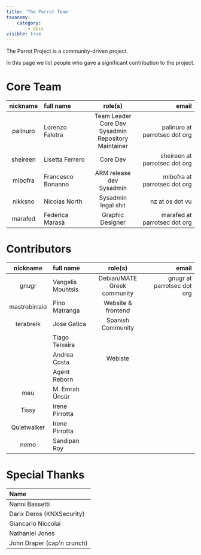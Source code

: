 ```yaml
---
title: 'The Parrot Team'
taxonomy:
    category:
        - docs
visible: true
---
```


The Parrot Project is a community-driven project.

In this page we list people who gave a significant contribution to the project.


# Core Team

|     nickname     |       full name       |     role(s)           |      email     |
|:----------------:|:----------------------|:---------------------:|---------------:|
| palinuro         | Lorenzo Faletra       | Team Leader<br>Core Dev<br>Sysadmin<br>Repository Maintainer| palinuro at parrotsec dot org|
| sheireen         | Lisetta Ferrero       | Core Dev        | sheireen at parrotsec dot org |
| mibofra          | Francesco Bonanno     | ARM release dev<br>Sysadmin| mibofra at parrotsec dot org |
| nikksno          | Nicolas North         | Sysadmin<br>legal shit | nz at os dot vu |
| marafed          | Federica Marasà       | Graphic Designer       | marafed at parrotsec dot org |

# Contributors

|     nickname     |       full name       |     role(s)           |      email     |
|:----------------:|:----------------------|:---------------------:|---------------:|
| gnugr            | Vangelis Mouhtsis     | Debian/MATE<br>Greek community| gnugr at parrotsec dot org |
| mastrobirraio    | Pino Matranga         | Website & frontend    | |
| terabreik        | Jose Gatica           | Spanish Community     | |
|                  | Tiago Teixeira        | | |
|                  | Andrea Costa          | Webiste               | |
|                  | Agent Reborn          | | |
| meu              | M. Emrah Ünsür        | | |
| Tissy            | Irene Pirrotta        | | |
| Quietwalker      | Irene Pirrotta        | | |
| nemo             | Sandipan Roy          | | |

# Special Thanks

|          Name         |
|:----------------------|
| Nanni Bassetti        |
| Darix Deros (KNXSecurity)|
| Giancarlo Niccolai    |
| Nathaniel Jones       |
| John Draper (cap'n crunch)|